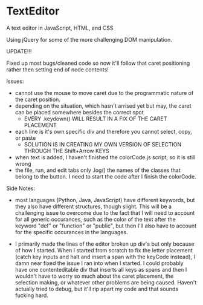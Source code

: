 # TextEditor

A text editor in JavaScript, HTML, and CSS

Using jQuery for some of the more challenging DOM manipulation.

UPDATE!!!

Fixed up most bugs/cleaned code so now it'll follow that caret positioning rather then setting end of node contents!

Issues: 
- cannot use the mouse to move caret due to the programmatic nature of the caret position.
- depending on the situation, which hasn't arrised yet but may, the caret can be placed somewhere besides the correct spot
    - EVERY .keydown() WILL RESULT IN A FIX OF THE CARET PLACEMENT
- each line is it's own specific div and therefore you cannot select, copy, or paste
    - SOLUTION IS IN CREATING MY OWN VERSION OF SELECTION THROUGH THE Shift+Arrow KEYS
- when text is added, I haven't finished the colorCode.js script, so it is still wrong
- the file, run, and edit tabs only .log() the names of the classes that belong to the button. I need to start the code after I finish the colorCode.

Side Notes:
- most languages (Python, Java, JavaScript) have different keywords, but they also have different structures, though slight. This will be a challenging issue to overcome due to the fact that I will need to account for all generic occurances, such as the color of the text after the keyword "def" or "function" or "public", but then I'll also have to account for the specific occurances in the languages.

- I primarily made the lines of the editor broken up div's but only because of how I started. When I started from scratch to fix the letter placement (catch key inputs and halt and insert a span with the keyCode instead), I damn near fixed the issue I ran into when I started. I could probably have one contenteditable div that inserts all keys as spans and then I wouldn't have to worry so much about the caret placement, the selection making, or whatever other problems are being caused. Haven't actually tried to debug, but it'll rip apart my code and that sounds fucking hard.